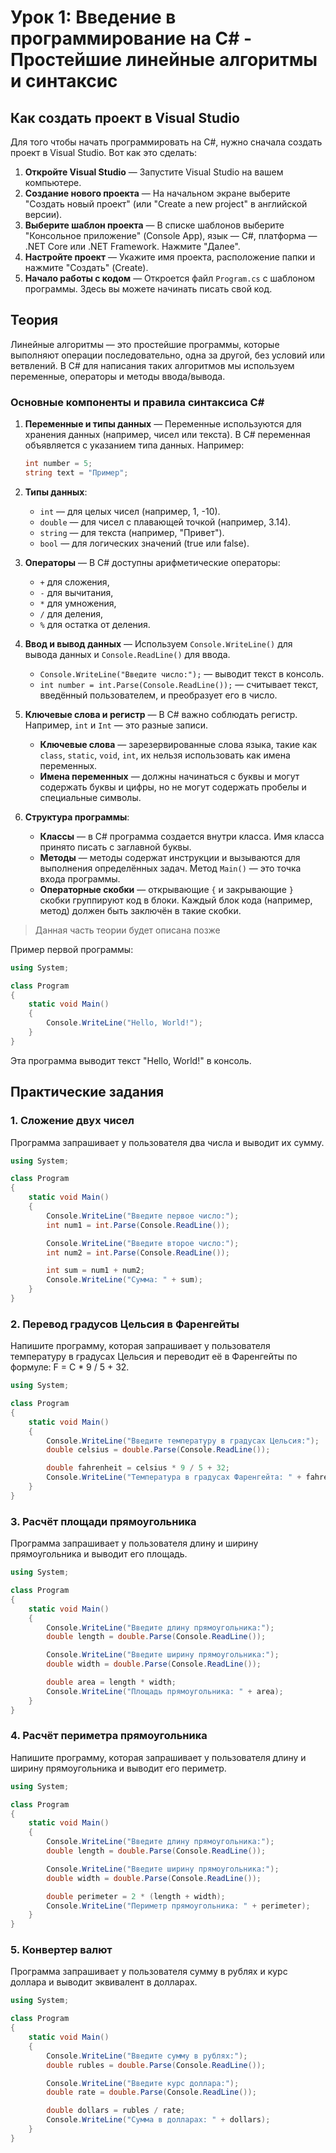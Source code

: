 
# Урок 1: Введение в программирование на C# - Простейшие линейные алгоритмы и синтаксис

## Как создать проект в Visual Studio

Для того чтобы начать программировать на C#, нужно сначала создать проект в Visual Studio. Вот как это сделать:

1. **Откройте Visual Studio** — Запустите Visual Studio на вашем компьютере.
2. **Создание нового проекта** — На начальном экране выберите "Создать новый проект" (или "Create a new project" в английской версии).
3. **Выберите шаблон проекта** — В списке шаблонов выберите "Консольное приложение" (Console App), язык — C#, платформа — .NET Core или .NET Framework. Нажмите "Далее".
4. **Настройте проект** — Укажите имя проекта, расположение папки и нажмите "Создать" (Create).
5. **Начало работы с кодом** — Откроется файл `Program.cs` с шаблоном программы. Здесь вы можете начинать писать свой код.

## Теория

Линейные алгоритмы — это простейшие программы, которые выполняют операции последовательно, одна за другой, без условий или ветвлений. 
В C# для написания таких алгоритмов мы используем переменные, операторы и методы ввода/вывода.

### Основные компоненты и правила синтаксиса C#

1. **Переменные и типы данных** — Переменные используются для хранения данных (например, чисел или текста). В C# переменная объявляется с указанием типа данных. Например:
   ```csharp
   int number = 5;
   string text = "Пример";
   ```

2. **Типы данных**:
   - `int` — для целых чисел (например, 1, -10).
   - `double` — для чисел с плавающей точкой (например, 3.14).
   - `string` — для текста (например, "Привет").
   - `bool` — для логических значений (true или false).

3. **Операторы** — В C# доступны арифметические операторы: 
   - `+` для сложения,
   - `-` для вычитания,
   - `*` для умножения,
   - `/` для деления,
   - `%` для остатка от деления.

4. **Ввод и вывод данных** — Используем `Console.WriteLine()` для вывода данных и `Console.ReadLine()` для ввода.
   - `Console.WriteLine("Введите число:");` — выводит текст в консоль.
   - `int number = int.Parse(Console.ReadLine());` — считывает текст, введённый пользователем, и преобразует его в число.

5. **Ключевые слова и регистр** — В C# важно соблюдать регистр. Например, `int` и `Int` — это разные записи.
   - **Ключевые слова** — зарезервированные слова языка, такие как `class`, `static`, `void`, `int`, их нельзя использовать как имена переменных.
   - **Имена переменных** — должны начинаться с буквы и могут содержать буквы и цифры, но не могут содержать пробелы и специальные символы.

6. **Структура программы**:
   - **Классы** — в C# программа создается внутри класса. Имя класса принято писать с заглавной буквы.
   - **Методы** — методы содержат инструкции и вызываются для выполнения определённых задач. Метод `Main()` — это точка входа программы.
   - **Операторные скобки** — открывающие `{` и закрывающие `}` скобки группируют код в блоки. Каждый блок кода (например, метод) должен быть заключён в такие скобки.
>Данная часть теории будет описана позже

Пример первой программы:
```csharp
using System;

class Program
{
    static void Main()
    {
        Console.WriteLine("Hello, World!");
    }
}
```

Эта программа выводит текст "Hello, World!" в консоль.

## Практические задания

### 1. Сложение двух чисел
Программа запрашивает у пользователя два числа и выводит их сумму.

```csharp
using System;

class Program
{
    static void Main()
    {
        Console.WriteLine("Введите первое число:");
        int num1 = int.Parse(Console.ReadLine());

        Console.WriteLine("Введите второе число:");
        int num2 = int.Parse(Console.ReadLine());

        int sum = num1 + num2;
        Console.WriteLine("Сумма: " + sum);
    }
}
```

### 2. Перевод градусов Цельсия в Фаренгейты
Напишите программу, которая запрашивает у пользователя температуру в градусах Цельсия и переводит её в Фаренгейты по формуле: F = C * 9 / 5 + 32.

```csharp
using System;

class Program
{
    static void Main()
    {
        Console.WriteLine("Введите температуру в градусах Цельсия:");
        double celsius = double.Parse(Console.ReadLine());

        double fahrenheit = celsius * 9 / 5 + 32;
        Console.WriteLine("Температура в градусах Фаренгейта: " + fahrenheit);
    }
}
```

### 3. Расчёт площади прямоугольника
Программа запрашивает у пользователя длину и ширину прямоугольника и выводит его площадь.

```csharp
using System;

class Program
{
    static void Main()
    {
        Console.WriteLine("Введите длину прямоугольника:");
        double length = double.Parse(Console.ReadLine());

        Console.WriteLine("Введите ширину прямоугольника:");
        double width = double.Parse(Console.ReadLine());

        double area = length * width;
        Console.WriteLine("Площадь прямоугольника: " + area);
    }
}
```

### 4. Расчёт периметра прямоугольника
Напишите программу, которая запрашивает у пользователя длину и ширину прямоугольника и выводит его периметр.

```csharp
using System;

class Program
{
    static void Main()
    {
        Console.WriteLine("Введите длину прямоугольника:");
        double length = double.Parse(Console.ReadLine());

        Console.WriteLine("Введите ширину прямоугольника:");
        double width = double.Parse(Console.ReadLine());

        double perimeter = 2 * (length + width);
        Console.WriteLine("Периметр прямоугольника: " + perimeter);
    }
}
```

### 5. Конвертер валют
Программа запрашивает у пользователя сумму в рублях и курс доллара и выводит эквивалент в долларах.

```csharp
using System;

class Program
{
    static void Main()
    {
        Console.WriteLine("Введите сумму в рублях:");
        double rubles = double.Parse(Console.ReadLine());

        Console.WriteLine("Введите курс доллара:");
        double rate = double.Parse(Console.ReadLine());

        double dollars = rubles / rate;
        Console.WriteLine("Сумма в долларах: " + dollars);
    }
}
```

